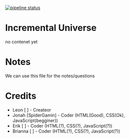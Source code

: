 [![pipeline status](https://gitlab.com/SpiderGamin/Incremental-Universe/badges/master/pipeline.svg)](https://gitlab.com/SpiderGamin/Incremental-Universe/commits/master)
# Incremental Universe
no contenet yet

# Notes
We can use this file for the notes/questions

# Credits
* Leon [ ] - Createor 
* Jonah [SpiderGamin] - Coder (HTML(Good), CSS(Ok), JavaScript(begginer))
* Erik [ ] - Coder (HTML(?), CSS(?), JavaScript(?))
* Brianna [ ] - Coder (HTML(?), CSS(?), JavaScript(?))